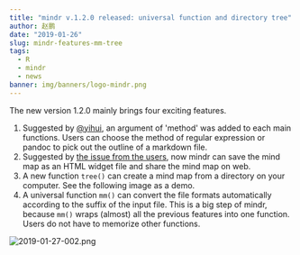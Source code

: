 ```yaml
---
title: "mindr v.1.2.0 released: universal function and directory tree"
author: 赵鹏
date: "2019-01-26"
slug: mindr-features-mm-tree
tags: 
  - R
  - mindr
  - news
banner: img/banners/logo-mindr.png
---
```



The new version 1.2.0 mainly brings four exciting features.

<!--more-->


1. Suggested by [@yihui](https://github.com/yihui), an argument of 'method' was added to each main functions. Users can choose the method of regular expression or pandoc to pick out the outline of a markdown file. 
2. Suggested by [the issue from the users](https://github.com/pzhaonet/mindr/issues/11), now mindr can save the mind map as an HTML widget file and share the mind map on web.
3. A new function `tree()` can create a mind map from a directory on your computer. See the following image as a demo.
4. A universal function `mm()` can convert the file formats automatically according to the suffix of the input file. This is a big step of mindr, because `mm()` wraps (almost) all the previous features into one function. Users do not have to memorize other functions.

![2019-01-27-002.png](https://cdn.steemitimages.com/DQmT3fxiojY6Lg7x3EdmPV7J8XpP54V73FRunejw18ANz3G/2019-01-27-002.png)


